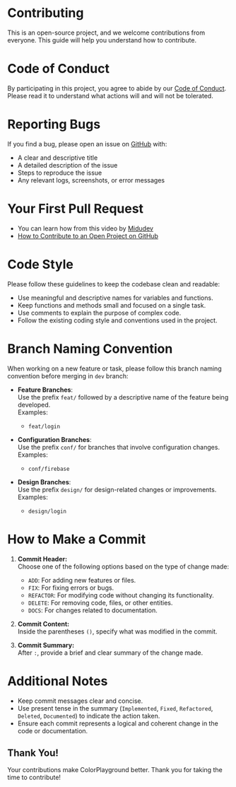 # Contributing
This is an open-source project, and we welcome contributions from everyone. This guide will help you understand how to contribute.

# Code of Conduct
By participating in this project, you agree to abide by our [Code of Conduct](./CODE_OF_CONDUCT.md). Please read it to understand what actions will and will not be tolerated.

# Reporting Bugs
If you find a bug, please open an issue on [GitHub](https://github.com/0spol/ColorPlayground/issues) with:

- A clear and descriptive title
- A detailed description of the issue
- Steps to reproduce the issue
- Any relevant logs, screenshots, or error messages

# Your First Pull Request
-  You can learn how from this video by [Midudev](https://github.com/midudev)
- [How to Contribute to an Open Project on GitHub](https://www.youtube.com/watch?v=niPExbK8lSw&t=358s)

# Code Style
Please follow these guidelines to keep the codebase clean and readable:

- Use meaningful and descriptive names for variables and functions.
- Keep functions and methods small and focused on a single task.
- Use comments to explain the purpose of complex code.
- Follow the existing coding style and conventions used in the project.

# Branch Naming Convention
When working on a new feature or task, please follow this branch naming convention before merging in `dev` branch:

- **Feature Branches**:  
  Use the prefix `feat/` followed by a descriptive name of the feature being developed.  
  Examples:
    - `feat/login`

- **Configuration Branches**:  
  Use the prefix `conf/` for branches that involve configuration changes.  
  Examples:
    - `conf/firebase`

- **Design Branches**:  
  Use the prefix `design/` for design-related changes or improvements.  
  Examples:
    - `design/login`

# How to Make a Commit
1. **Commit Header:**  
   Choose one of the following options based on the type of change made:

    - `ADD`: For adding new features or files.
    - `FIX`: For fixing errors or bugs.
    - `REFACTOR`: For modifying code without changing its functionality.
    - `DELETE`: For removing code, files, or other entities.
    - `DOCS`: For changes related to documentation.

2. **Commit Content:**  
   Inside the parentheses `()`, specify what was modified in the commit.

3. **Commit Summary:**  
   After `:`, provide a brief and clear summary of the change made.

# Additional Notes
- Keep commit messages clear and concise.
- Use present tense in the summary (`Implemented`, `Fixed`, `Refactored`, `Deleted`, `Documented`) to indicate the action taken.
- Ensure each commit represents a logical and coherent change in the code or documentation.

## Thank You!
Your contributions make ColorPlayground better. Thank you for taking the time to contribute!